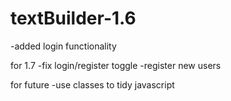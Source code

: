 # textBuilder-1.6

-added login functionality

for 1.7
-fix login/register toggle
-register new users

for future
-use classes to tidy javascript
